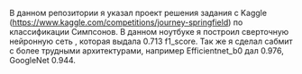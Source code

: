 В данном репозитории я указал проект решения задания с Kaggle (https://www.kaggle.com/competitions/journey-springfield) по классификации Симпсонов. В данном ноутбуке я построил сверточную нейронную сеть , которая выдала 0.713 f1_score. Так же я сделал сабмит с более трудными архитектурами, например Efficientnet_b0 дал 0.976, GoogleNet 0.944.
